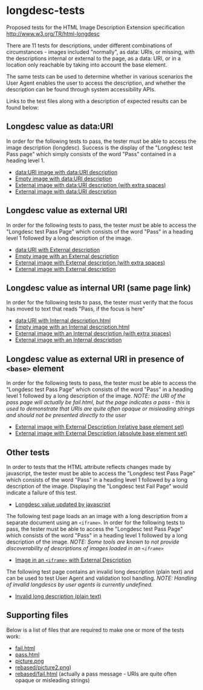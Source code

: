 longdesc-tests
==============

Proposed tests for the HTML Image Description Extension specification http://www.w3.org/TR/html-longdesc

There are 11 tests for descriptions, under different combinations of circumstances - images included "normally", as data: URIs, or missing, with the descriptions internal or external to the page, as a data: URI, or in a location only reachable by taking into account the base element.

The same tests can be used to determine whether in various scenarios the User Agent enables the user to access the description, and whether the description can be found through system accessibility APIs.

Links to the test files along with a description of expected results can be found below:

## Longdesc value as data:URI

In order for the following tests to pass, the tester must be able to access the image description (longdesc). Success is the display of the "Longdesc test Pass page"  which simply consists of the word "Pass" contained in a heading level 1.

* [data:URI image with data:URI description](https://rawgithub.com/chaals/longdesc-tests/master/data-uri-image-data-uri-description.html)
* [Empty image with data:URI description](https://rawgithub.com/chaals/longdesc-tests/master/empty-image-data-uri-description.html)
* [External image with data:URI description (with extra spaces)](https://rawgithub.com/chaals/longdesc-tests/master/external-image-data-uri-description-girt-by-spaces.html)
* [External image with data:URI description](https://rawgithub.com/chaals/longdesc-tests/master/external-image-data-uri-description.html)

## Longdesc value as external URI

In order for the following tests to pass, the tester must be able to access the "Longdesc test Pass Page" which consists of the word "Pass" in a heading level 1 followed by a long description of the image.

* [data:URI with External description](https://rawgithub.com/chaals/longdesc-tests/master/data-uri-image-external-description.html)
* [Empty image with an External description](https://rawgithub.com/chaals/longdesc-tests/master/empty-image-external-description.html)
* [External image with External description (with extra spaces)](https://rawgithub.com/chaals/longdesc-tests/master/external-image-external-description-girt-by-spaces.html)
* [External image with External description](https://rawgithub.com/chaals/longdesc-tests/master/external-image-external-description.html)

## Longdesc value as internal URI (same page link)

In order for the following tests to pass, the tester must verify that the focus has moved to text that reads "Pass, if the focus is here"

* [data:URI with Internal description.html](https://rawgithub.com/chaals/longdesc-tests/master/data-uri-image-internal-description.html)
* [Empty image with an Internal description.html](https://rawgithub.com/chaals/longdesc-tests/master/empty-image-internal-description.html)
* [External image with an Internal description (with extra spaces)](https://rawgithub.com/chaals/longdesc-tests/master/external-image-internal-description-girt-by-spaces.html)
* [External image with an Internal description](https://rawgithub.com/chaals/longdesc-tests/master/external-image-internal-description.html)

## Longdesc value as external URI in presence of `<base>` element

In order for the following tests to pass, the tester must be able to access the "Longdesc test Pass Page" which consists of the word "Pass" in a heading level 1 followed by a long description of the image. *NOTE: the URI of the pass page will actually be fail.html, but the page indicates a pass - this is used to demonstrate that URIs are quite often opaque or misleading strings and should not be presented directly to the user*

* [External image with External Description (relative base element set)](https://rawgithub.com/chaals/longdesc-tests/master/external-image-with-relative-base-external-description.html) 
* [External image with External Description (absolute base element set)](https://rawgithub.com/chaals/longdesc-tests/master/external-image-with-absolute-base-external-description.html)

## Other tests

In order to tests that the HTML attribute reflects changes made by javascript, the tester must be able to access the "Longdesc test Pass Page" which consists of the word "Pass" in a heading level 1 followed by a long description of the image.  Displaying the "Longdesc test Fail Page" would indicate a failure of this test.

* [Longdesc value updated by javascript](https://rawgithub.com/chaals/longdesc-tests/master/reflected-changing-longdesc.html) 

The following test page loads an an image with a long description from a separate document using an `<iframe>`. In order for the following tests to pass, the tester must be able to access the "Longdesc test Pass Page" which consists of the word "Pass" in a heading level 1 followed by a long description of the image.  *NOTE: Some tools are known to not provide discoverability of descriptions of images loaded in an `<iframe>`*

* [Image in an `<iframe>` with External Description](https://rawgithub.com/chaals/longdesc-tests/master/iframe-discoverability.html) 

The following test page contains an invalid long description (plain text) and can be used to test User Agent and validation tool handling. *NOTE: Handling of invalid longdescs by user agents is currently undefined.*

* [Invalid long description (plain text)](https://rawgithub.com/chaals/longdesc-tests/master/invalid-longdescription.html) 

## Supporting files

Below is a list of files that are required to make one or more of the tests work:

* [fail.html](https://rawgithub.com/chaals/longdesc-tests/master/fail.html)
* [pass.html](https://rawgithub.com/chaals/longdesc-tests/master/pass.html)
* [picture.png](https://rawgithub.com/chaals/longdesc-tests/master/picture.png)
* [rebased/picture2.png](https://rawgithub.com/chaals/longdesc-tests/master/rebased/picture2.png))
* [rebased/fail.html](https://rawgithub.com/chaals/longdesc-tests/master/rebased/fail.html) (actually a pass message - URIs are quite often opaque or misleading strings)




